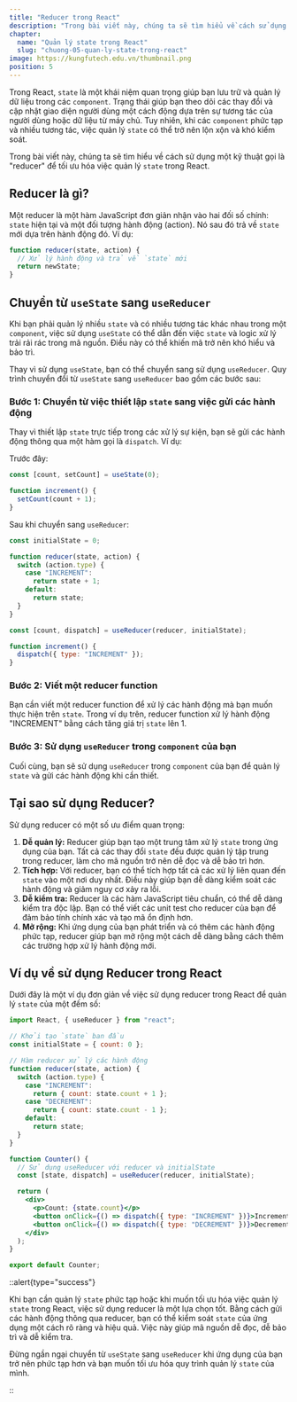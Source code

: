 ```yaml
---
title: "Reducer trong React"
description: "Trong bài viết này, chúng ta sẽ tìm hiểu về cách sử dụng một kỹ thuật gọi là reducer để tối ưu hóa việc quản lý state trong React"
chapter:
  name: "Quản lý state trong React"
  slug: "chuong-05-quan-ly-state-trong-react"
image: https://kungfutech.edu.vn/thumbnail.png
position: 5
---
```


Trong React, `state` là một khái niệm quan trọng giúp bạn lưu trữ và quản lý dữ liệu trong các `component`. Trạng thái giúp bạn theo dõi các thay đổi và cập nhật giao diện người dùng một cách động dựa trên sự tương tác của người dùng hoặc dữ liệu từ máy chủ. Tuy nhiên, khi các `component` phức tạp và nhiều tương tác, việc quản lý `state` có thể trở nên lộn xộn và khó kiểm soát.

Trong bài viết này, chúng ta sẽ tìm hiểu về cách sử dụng một kỹ thuật gọi là "reducer" để tối ưu hóa việc quản lý `state` trong React.

## Reducer là gì?

Một reducer là một hàm JavaScript đơn giản nhận vào hai đối số chính: `state` hiện tại và một đối tượng hành động (action). Nó sau đó trả về `state` mới dựa trên hành động đó. Ví dụ:

```jsx
function reducer(state, action) {
  // Xử lý hành động và trả về `state` mới
  return newState;
}
```

## Chuyển từ `useState` sang `useReducer`

Khi bạn phải quản lý nhiều `state` và có nhiều tương tác khác nhau trong một `component`, việc sử dụng `useState` có thể dẫn đến việc `state` và logic xử lý trải rải rác trong mã nguồn. Điều này có thể khiến mã trở nên khó hiểu và bảo trì.

Thay vì sử dụng `useState`, bạn có thể chuyển sang sử dụng `useReducer`. Quy trình chuyển đổi từ `useState` sang `useReducer` bao gồm các bước sau:

### Bước 1: Chuyển từ việc thiết lập `state` sang việc gửi các hành động

Thay vì thiết lập `state` trực tiếp trong các xử lý sự kiện, bạn sẽ gửi các hành động thông qua một hàm gọi là `dispatch`. Ví dụ:

Trước đây:

```jsx
const [count, setCount] = useState(0);

function increment() {
  setCount(count + 1);
}
```

Sau khi chuyển sang `useReducer`:

```jsx
const initialState = 0;

function reducer(state, action) {
  switch (action.type) {
    case "INCREMENT":
      return state + 1;
    default:
      return state;
  }
}

const [count, dispatch] = useReducer(reducer, initialState);

function increment() {
  dispatch({ type: "INCREMENT" });
}
```

### Bước 2: Viết một reducer function

Bạn cần viết một reducer function để xử lý các hành động mà bạn muốn thực hiện trên `state`. Trong ví dụ trên, reducer function xử lý hành động "INCREMENT" bằng cách tăng giá trị `state` lên 1.

### Bước 3: Sử dụng `useReducer` trong `component` của bạn

Cuối cùng, bạn sẽ sử dụng `useReducer` trong `component` của bạn để quản lý `state` và gửi các hành động khi cần thiết.

## Tại sao sử dụng Reducer?

Sử dụng reducer có một số ưu điểm quan trọng:

1. **Dễ quản lý:** Reducer giúp bạn tạo một trung tâm xử lý `state` trong ứng dụng của bạn. Tất cả các thay đổi `state` đều được quản lý tập trung trong reducer, làm cho mã nguồn trở nên dễ đọc và dễ bảo trì hơn.
2. **Tích hợp:** Với reducer, bạn có thể tích hợp tất cả các xử lý liên quan đến `state` vào một nơi duy nhất. Điều này giúp bạn dễ dàng kiểm soát các hành động và giảm nguy cơ xảy ra lỗi.
3. **Dễ kiểm tra:** Reducer là các hàm JavaScript tiêu chuẩn, có thể dễ dàng kiểm tra độc lập. Bạn có thể viết các unit test cho reducer của bạn để đảm bảo tính chính xác và tạo mã ổn định hơn.
4. **Mở rộng:** Khi ứng dụng của bạn phát triển và có thêm các hành động phức tạp, reducer giúp bạn mở rộng một cách dễ dàng bằng cách thêm các trường hợp xử lý hành động mới.

## Ví dụ về sử dụng Reducer trong React

Dưới đây là một ví dụ đơn giản về việc sử dụng reducer trong React để quản lý `state` của một đếm số:

```jsx
import React, { useReducer } from "react";

// Khởi tạo `state` ban đầu
const initialState = { count: 0 };

// Hàm reducer xử lý các hành động
function reducer(state, action) {
  switch (action.type) {
    case "INCREMENT":
      return { count: state.count + 1 };
    case "DECREMENT":
      return { count: state.count - 1 };
    default:
      return state;
  }
}

function Counter() {
  // Sử dụng useReducer với reducer và initialState
  const [state, dispatch] = useReducer(reducer, initialState);

  return (
    <div>
      <p>Count: {state.count}</p>
      <button onClick={() => dispatch({ type: "INCREMENT" })}>Increment</button>
      <button onClick={() => dispatch({ type: "DECREMENT" })}>Decrement</button>
    </div>
  );
}

export default Counter;
```

::alert{type="success"}

Khi bạn cần quản lý `state` phức tạp hoặc khi muốn tối ưu hóa việc quản lý `state` trong React, việc sử dụng reducer là một lựa chọn tốt. Bằng cách gửi các hành động thông qua reducer, bạn có thể kiểm soát `state` của ứng dụng một cách rõ ràng và hiệu quả. Việc này giúp mã nguồn dễ đọc, dễ bảo trì và dễ kiểm tra.

Đừng ngần ngại chuyển từ `useState` sang `useReducer` khi ứng dụng của bạn trở nên phức tạp hơn và bạn muốn tối ưu hóa quy trình quản lý `state` của mình.

::
